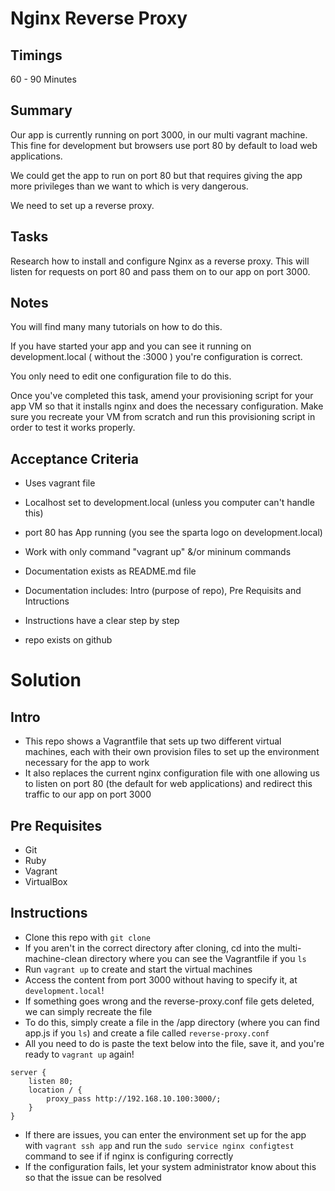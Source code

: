 # Nginx Reverse Proxy

## Timings
60 - 90 Minutes

## Summary

Our app is currently running on port 3000, in our multi vagrant machine.
This fine for development but browsers use port 80 by default to load web applications.

We could get the app to run on port 80 but that requires giving the app more privileges than we want to which is very dangerous.

We need to set up a reverse proxy.

## Tasks

Research how to install and configure Nginx as a reverse proxy. This will listen for requests on port 80 and pass them on to our app on port 3000.

## Notes

You will find many many tutorials on how to do this.

If you have started your app and you can see it running on development.local ( without the :3000 ) you're configuration is correct.

You only need to edit one configuration file to do this.

Once you've completed this task, amend your provisioning script for your app VM so that it installs nginx and does the necessary configuration. Make sure you recreate your VM from scratch and run this provisioning script in order to test it works properly.



## Acceptance Criteria

* Uses vagrant file
* Localhost set to development.local (unless you computer can't handle this)
* port 80 has App running (you see the sparta logo on development.local)
* Work with only command "vagrant up" &/or mininum commands

* Documentation exists as README.md file
* Documentation includes: Intro (purpose of repo), Pre Requisits  and Intructions
* Instructions have a clear step by step

* repo exists on github

# Solution
## Intro
- This repo shows a Vagrantfile that sets up two different virtual machines,
each with their own provision files to set up the environment necessary for the
app to work
- It also replaces the current nginx configuration file with one allowing us to
listen on port 80 (the default for web applications) and redirect this traffic
to our app on port 3000
## Pre Requisites
- Git
- Ruby
- Vagrant
- VirtualBox
## Instructions
- Clone this repo  with `git clone`
- If you aren't in the correct directory after cloning, cd into the
multi-machine-clean directory where you can see the Vagrantfile if you `ls`
- Run `vagrant up` to create and start the virtual machines
- Access the content from port 3000 without having to specify it, at `development.local`!
- If something goes wrong and the reverse-proxy.conf file gets deleted, we can
simply recreate the file
- To do this, simply create a file in the /app directory (where you can find
  app.js if you `ls`) and create a file called `reverse-proxy.conf`
- All you need to do is paste the text below into the file, save it, and
you're ready to `vagrant up` again!
```
server {
    listen 80;
    location / {
        proxy_pass http://192.168.10.100:3000/;
    }
}
```
- If there are issues, you can enter the environment set up for the app with
`vagrant ssh app` and run the `sudo service nginx configtest` command to see if
if nginx is configuring correctly
- If the configuration fails, let your system administrator know about this so
that the issue can be resolved
